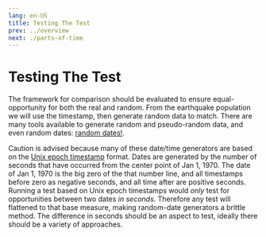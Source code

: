```yaml
---
lang: en-US
title: Testing The Test
prev: ../overview
next: ./parts-of-time
---
```


# Testing The Test

The framework for comparison should be evaluated to ensure equal-opportunity for both the real and random. From the earthquake population we will use the timestamp, then generate random data to match. There are many tools available to generate random and pseudo-random data, and even random dates: [random dates!](https://github.com/fzaninotto/Faker#fakerproviderdatetime).

Caution is advised because many of these date/time generators are based on the [Unix epoch timestamp](https://www.epochconverter.com/) format. Dates are generated by the number of seconds that have occurred from the center point of Jan 1, 1970. The date of Jan 1, 1970 is the big zero of the that number line, and all timestamps before zero as negative seconds, and all time after are positive seconds. Running a test based on Unix epoch timestamps would _only_ test for opportunities between two dates _in seconds_. Therefore any test will flattened to that base measure, making random-date generators a brittle method. The difference in seconds should be an aspect to test, ideally there should be a variety of approaches.
